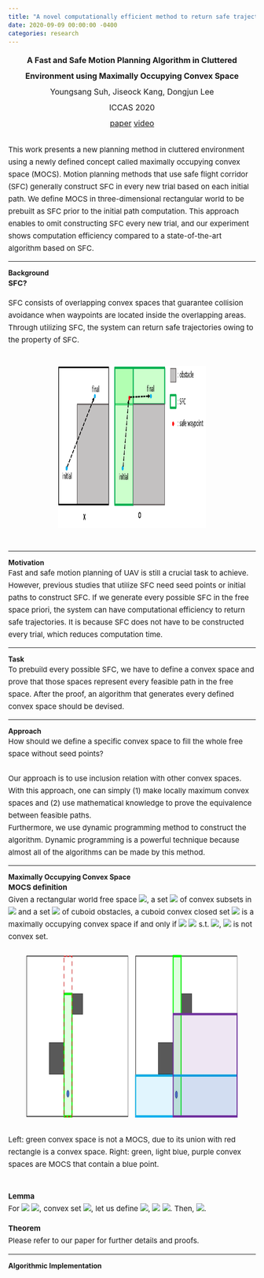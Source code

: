 ```yaml
---
title: "A novel computationally efficient method to return safe trajectories"
date: 2020-09-09 00:00:00 -0400
categories: research
---
```


<div style="font-size: medium; line-height: 2em;">
<center><strong> A Fast and Safe Motion Planning Algorithm in Cluttered Environment using Maximally Occupying Convex Space</strong> <br>
  Youngsang Suh, Jiseock Kang, Dongjun Lee <br>
  ICCAS 2020 <br>
  <a href="/assets/pdf/A fast and safe motion planning algorithm in cluttered environment using maximally occupying convex space.pdf" target="_blank">paper</a> <a href="https://youtu.be/USFbCB9flEY" target="_blank">video</a> <br> </center>
</div>

<div style="font-size: 15px; line-height: 25px;">
<br>
This work presents a new planning method in cluttered environment using a newly defined concept called maximally occupying convex space (MOCS). Motion planning methods that use safe flight corridor (SFC) generally construct SFC in every new trial based on each initial path. We define MOCS in three-dimensional rectangular world to be prebuilt as SFC prior to the initial path computation. This approach enables to omit constructing SFC every new trial, and our experiment shows computation efficiency compared to a state-of-the-art algorithm based on SFC. <br>
 
</div>

<hr class="one">
<strong> Background </strong><br>

<div style="font-size: 15px; line-height: 25px;">
<strong>SFC? </strong> <br>

SFC consists of overlapping convex spaces that guarantee collision avoidance when waypoints are located inside the overlapping areas. Through utilizing SFC, the system can return safe trajectories owing to the property of SFC. <br><br>

<center><img src="/assets/images/SFC_.png" border="0" width="300" height="330"/> </center> <br>
</div>

<hr class="one">
<strong> Motivation </strong> <br>

<div style="font-size: 15px; line-height: 25px;"> 
Fast and safe motion planning of UAV is still a crucial task to achieve. However, previous studies that utilize SFC need seed points or initial paths to construct SFC. If we generate every possible SFC in the free space priori, the system can have computational efficiency to return safe trajectories. It is because SFC does not have to be constructed every trial, which reduces computation time. <br>
</div>

<hr class="one">
<strong> Task </strong> <br>

<div style="font-size: 15px; line-height: 25px;">
To prebuild every possible SFC, we have to define a convex space and prove that those spaces represent every feasible path in the free space. After the proof, an algorithm that generates every defined convex space should be devised. <br>

</div>

<hr class="one">
<strong> Approach </strong> <br>
 
<div style="font-size: 15px; line-height: 25px;">
How should we define a specific convex space to fill the whole free space without seed points? <br> <br>
Our approach is to use inclusion relation with other convex spaces. With this approach, one can simply (1) make locally maximum convex spaces and (2) use mathematical knowledge to prove the equivalence between feasible paths.

<br>
Furthermore, we use dynamic programming method to construct the algorithm. Dynamic programming is a powerful technique because almost all of the algorithms can be made by this method. <br>
</div>

<hr class="one">
<strong> Maximally Occupying Convex Space </strong> <br>

<div style="font-size: 15px; line-height: 25px;">
<strong>MOCS definition </strong> <br>
Given a rectangular world free space <img src="http://latex.codecogs.com/svg.latex?\mathbb{W}"/>, a set <img src="http://latex.codecogs.com/svg.latex?\mathbb{C}"/> of convex subsets in <img src="http://latex.codecogs.com/svg.latex?\mathbb{W}"/> and a set <img src="http://latex.codecogs.com/svg.latex?\mathbb{O}"/> of cuboid obstacles, a cuboid convex closed set <img src="http://latex.codecogs.com/svg.latex?C"/> is a maximally occupying convex space if and only if <img src="http://latex.codecogs.com/svg.latex?~\forall c \in"/> <img src="http://latex.codecogs.com/svg.latex?\mathbb{C}"/> s.t. <img src="http://latex.codecogs.com/svg.latex?c \not\subset C"/>, <img src="http://latex.codecogs.com/svg.latex?c \cup C"/> is not convex set. <br><br>

<center><img src="/assets/images/MOCS example.jpg" border="0" width="430" height="330"/> </center> <br>
Left: green convex space is not a MOCS, due to its union with red rectangle is a convex space. Right: green, light blue, purple convex spaces are MOCS that contain a blue point. <br><br>

<strong>Lemma </strong> <br>
For <img src="http://latex.codecogs.com/svg.latex?x \in"/> <img src="http://latex.codecogs.com/svg.latex?\text{int}(\mathbb{W})"/>, convex set <img src="http://latex.codecogs.com/svg.latex?S \subset \mathbb{W}"/>, let us define <img src="http://latex.codecogs.com/svg.latex?d_S(x) = min \{\| x-y \| ~|~ y \in \partial S \}"/>, <img src="http://latex.codecogs.com/svg.latex?D(x) = max\{ d_C(x) ~|~ x \in"/> <img src="http://latex.codecogs.com/svg.latex?\text{int}(C), ~ C \in M \}"/>. Then, <img src="http://latex.codecogs.com/svg.latex?D(x) > 0"/>.

<strong>Theorem </strong> <br>
Please refer to our paper for further details and proofs.
  </div>
  
<hr class="one">
<strong> Algorithmic Implementation </strong> <br>
